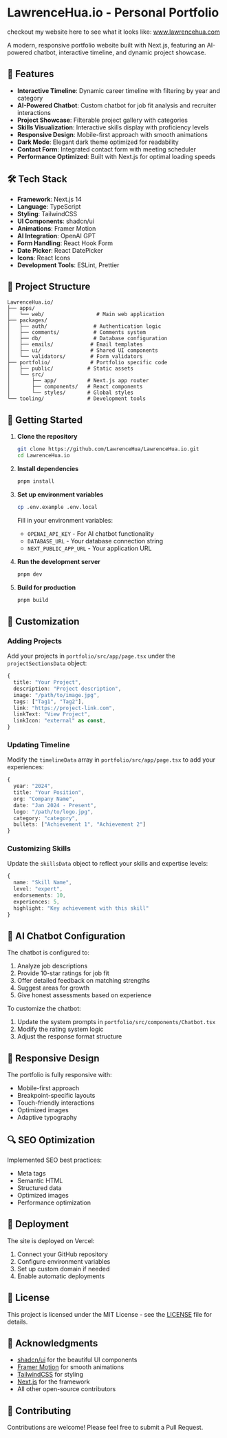 # LawrenceHua.io - Personal Portfolio
checkout my website here to see what it looks like: www.lawrencehua.com

A modern, responsive portfolio website built with Next.js, featuring an AI-powered chatbot, interactive timeline, and dynamic project showcase.

## 🌟 Features

- **Interactive Timeline**: Dynamic career timeline with filtering by year and category
- **AI-Powered Chatbot**: Custom chatbot for job fit analysis and recruiter interactions
- **Project Showcase**: Filterable project gallery with categories
- **Skills Visualization**: Interactive skills display with proficiency levels
- **Responsive Design**: Mobile-first approach with smooth animations
- **Dark Mode**: Elegant dark theme optimized for readability
- **Contact Form**: Integrated contact form with meeting scheduler
- **Performance Optimized**: Built with Next.js for optimal loading speeds

## 🛠️ Tech Stack

- **Framework**: Next.js 14
- **Language**: TypeScript
- **Styling**: TailwindCSS
- **UI Components**: shadcn/ui
- **Animations**: Framer Motion
- **AI Integration**: OpenAI GPT
- **Form Handling**: React Hook Form
- **Date Picker**: React DatePicker
- **Icons**: React Icons
- **Development Tools**: ESLint, Prettier

## 📁 Project Structure

```
LawrenceHua.io/
├── apps/
│   └── web/                 # Main web application
├── packages/
│   ├── auth/               # Authentication logic
│   ├── comments/           # Comments system
│   ├── db/                 # Database configuration
│   ├── emails/            # Email templates
│   ├── ui/                # Shared UI components
│   └── validators/        # Form validators
├── portfolio/             # Portfolio specific code
│   ├── public/           # Static assets
│   └── src/
│       ├── app/          # Next.js app router
│       ├── components/   # React components
│       └── styles/       # Global styles
└── tooling/              # Development tools
```

## 🚀 Getting Started

1. **Clone the repository**

   ```bash
   git clone https://github.com/LawrenceHua/LawrenceHua.io.git
   cd LawrenceHua.io
   ```

2. **Install dependencies**

   ```bash
   pnpm install
   ```

3. **Set up environment variables**

   ```bash
   cp .env.example .env.local
   ```

   Fill in your environment variables:

   - `OPENAI_API_KEY` - For AI chatbot functionality
   - `DATABASE_URL` - Your database connection string
   - `NEXT_PUBLIC_APP_URL` - Your application URL

4. **Run the development server**

   ```bash
   pnpm dev
   ```

5. **Build for production**
   ```bash
   pnpm build
   ```

## 🎨 Customization

### Adding Projects

Add your projects in `portfolio/src/app/page.tsx` under the `projectSectionsData` object:

```typescript
{
  title: "Your Project",
  description: "Project description",
  image: "/path/to/image.jpg",
  tags: ["Tag1", "Tag2"],
  link: "https://project-link.com",
  linkText: "View Project",
  linkIcon: "external" as const,
}
```

### Updating Timeline

Modify the `timelineData` array in `portfolio/src/app/page.tsx` to add your experiences:

```typescript
{
  year: "2024",
  title: "Your Position",
  org: "Company Name",
  date: "Jan 2024 - Present",
  logo: "/path/to/logo.jpg",
  category: "category",
  bullets: ["Achievement 1", "Achievement 2"]
}
```

### Customizing Skills

Update the `skillsData` object to reflect your skills and expertise levels:

```typescript
{
  name: "Skill Name",
  level: "expert",
  endorsements: 10,
  experiences: 5,
  highlight: "Key achievement with this skill"
}
```

## 🤖 AI Chatbot Configuration

The chatbot is configured to:

1. Analyze job descriptions
2. Provide 10-star ratings for job fit
3. Offer detailed feedback on matching strengths
4. Suggest areas for growth
5. Give honest assessments based on experience

To customize the chatbot:

1. Update the system prompts in `portfolio/src/components/Chatbot.tsx`
2. Modify the rating system logic
3. Adjust the response format structure

## 📱 Responsive Design

The portfolio is fully responsive with:

- Mobile-first approach
- Breakpoint-specific layouts
- Touch-friendly interactions
- Optimized images
- Adaptive typography

## 🔍 SEO Optimization

Implemented SEO best practices:

- Meta tags
- Semantic HTML
- Structured data
- Optimized images
- Performance optimization

## 🚀 Deployment

The site is deployed on Vercel:

1. Connect your GitHub repository
2. Configure environment variables
3. Set up custom domain if needed
4. Enable automatic deployments

## 📄 License

This project is licensed under the MIT License - see the [LICENSE](LICENSE) file for details.

## 🙏 Acknowledgments

- [shadcn/ui](https://ui.shadcn.com/) for the beautiful UI components
- [Framer Motion](https://www.framer.com/motion/) for smooth animations
- [TailwindCSS](https://tailwindcss.com/) for styling
- [Next.js](https://nextjs.org/) for the framework
- All other open-source contributors

## 🤝 Contributing

Contributions are welcome! Please feel free to submit a Pull Request.
